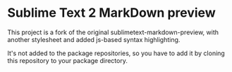 Sublime Text 2 MarkDown preview
=====

This project is a fork of the original sublimetext-markdown-preview, with another stylesheet and added js-based syntax highlighting.

It's not added to the package repositories, so you have to add it by cloning this repository to your package directory.